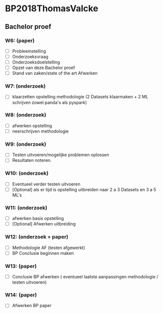 # BP2018ThomasValcke
## Bachelor proef
### W6: (paper)
  - [ ] Probleemstelling 
  - [ ] Onderzoeksvraag
  - [ ] Onderzoeksdoelstelling
  - [ ] Opzet van deze Bachelor proef
  - [ ] Stand van zaken/state of the art Afwerken
### W7: (onderzoek)
  - [ ] klaarzetten opstelling methodologie (2 Datasets klaarmaken + 2 ML schrijven zowel panda's als pyspark)
### W8: (onderzoek)
  - [ ] afwerken opstelling 
  - [ ] neerschrijven methodologie
### W9: (onderzoek)
  - [ ] Testen uitvoeren/mogelijke problemen oplossen 
  - [ ] Resultaten noteren.
### W10: (onderzoek)
  - [ ] Eventueel verder testen uitvoeren 
  - [ ] [Optional] als er tijd is opstelling uitbreiden naar 2 a 3 Datasets en 3 a 5 ML's
### W11: (onderzoek)
  - [ ] afwerken basis opstelling
  - [ ] [Optional] Afwerken uitbreiding 
### W12: (onderzoek + paper)
  - [ ] Methodologie AF (testen afgewerkt) 
  - [ ] BP Conclusie beginnen maken
### W13: (paper)
  - [ ] Conclusie BP afwerken ( eventueel laatste aanpassingen methodologie / testen uitvoeren)
### W14: (paper)
  - [ ] Afwerken BP paper
